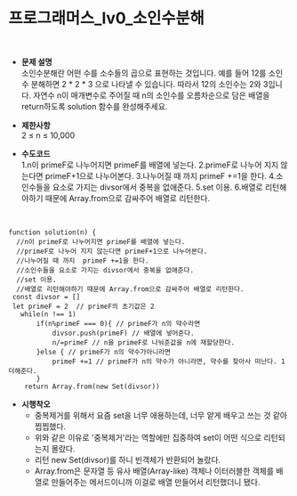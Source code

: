 # 프로그래머스_lv0_소인수분해
<br/>

- **문제 설명**<br/>
소인수분해란 어떤 수를 소수들의 곱으로 표현하는 것입니다. 예를 들어 12를 소인수 분해하면 2 * 2 * 3 으로 나타낼 수 있습니다. 따라서 12의 소인수는 2와 3입니다. 자연수 n이 매개변수로 주어질 때 n의 소인수를 오름차순으로 담은 배열을 return하도록 solution 함수를 완성해주세요.
- **제한사항**<br/>
2 ≤ n ≤ 10,000

- **수도코드**<br/>
  1.n이 primeF로 나누어지면 primeF를 배열에 넣는다.
  2.primeF로 나누어 지지 않는다면 primeF+1으로 나누어본다.
  3.나누어질 때 까지  primeF +=1을 한다.
  4.소인수들을 요소로 가지는 divsor에서 중복을 없애준다.
  5.set 이용.
  6.배열로 리턴해야하기 때문에 Array.from으로 감싸주어 배열로 리턴한다.

<br/>

```
function solution(n) {
  //n이 primeF로 나누어지면 primeF를 배열에 넣는다.
  //primeF로 나누어 지지 않는다면 primeF+1으로 나누어본다.
  //나누어질 때 까지  primeF +=1을 한다.
  //소인수들을 요소로 가지는 divsor에서 중복을 없애준다.
  //set 이용.
  //배열로 리턴해야하기 때문에 Array.from으로 감싸주어 배열로 리턴한다.
 const divsor = []
 let primeF = 2  // primeF의 초기값은 2
   while(n !== 1)
       if(n%primeF === 0){ // primeF가 n의 약수라면
           divsor.push(primeF) // 배열에 넣어준다.
           n/=primeF // n을 primeF로 나눠준값을 n에 재할당한다.  
       }else { // primeF가 n의 약수가아니라면
           primeF +=1 // primeF가 n의 약수가 아니라면, 약수를 찾아사 떠난다. 1더해준다.
       }
    return Array.from(new Set(divsor))
```

- **시행착오**<br/>
    - 중복제거를 위해서 요즘 set을 너무 애용하는데, 너무 얕게 배우고 쓰는 것 같아 찝찝했다.
    - 위와 같은 이유로 '중복제거'라는 역할에만 집중하여 set이 어떤 식으로 리턴되는지 몰랐다.
    - 리턴 new Set(divsor)를 하니 빈객체가 반환되어 놀랐다.
    - Array.from은 문자열 등 유사 배열(Array-like) 객체나 이터러블한 객체를 배열로 만들어주는 메서드이니까 이걸로 배열 만들어서 리턴했더니 됐다.
  
